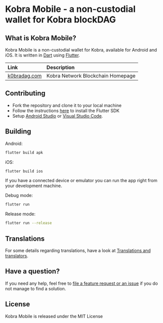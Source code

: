 # Kobra Mobile - a non-custodial wallet for Kobra blockDAG

## What is Kobra Mobile?

Kobra Mobile is a non-custodial wallet for Kobra, available for Android and iOS. It is written in [Dart](https://dart.dev) using [Flutter](https://flutter.dev).

| Link                           | Description                        |
| :----------------------------- | :--------------------------------- |
| [k0bradag.com](https://k0bradag.com) | Kobra Network Blockchain Homepage |

## Contributing

- Fork the repository and clone it to your local machine
- Follow the instructions [here](https://flutter.io/docs/get-started/install) to install the Flutter SDK
- Setup [Android Studio](https://flutter.io/docs/development/tools/android-studio) or [Visual Studio Code](https://flutter.io/docs/development/tools/vs-code).

## Building

Android:

```bash
flutter build apk
```

iOS:

```bash
flutter build ios
```

If you have a connected device or emulator you can run the app right from your development machine.

Debug mode:

```bash
flutter run
```

Release mode:

```bash
flutter run --release
```

## Translations

For some details regarding translations, have a look at [Translations and translators](./TRANSLATORS.md).

## Have a question?

If you need any help, feel free to [file a feature request or an issue](https://github.com/kobradag/kobra_mobile/issues/new/choose) if you do not manage to find a solution.

## License

Kobra Mobile is released under the MIT License
